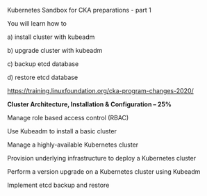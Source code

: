 Kubernetes Sandbox for CKA  preparations - part 1 

You will learn how to 

a) install cluster with kubeadm

b) upgrade cluster with kubeadm

c) backup etcd database

d) restore etcd database


https://training.linuxfoundation.org/cka-program-changes-2020/

**Cluster Architecture, Installation & Configuration – 25%**

Manage role based access control (RBAC)

Use Kubeadm to install a basic cluster

Manage a highly-available Kubernetes cluster

Provision underlying infrastructure to deploy a Kubernetes cluster

Perform a version upgrade on a Kubernetes cluster using Kubeadm

Implement etcd backup and restore






